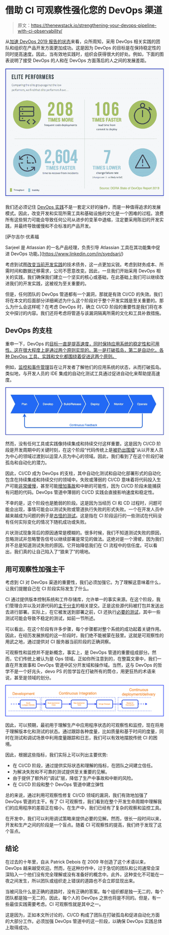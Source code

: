 # 借助 CI 可观察性强化您的 DevOps 渠道

> 原文：<https://thenewstack.io/strengthening-your-devops-pipeline-with-ci-observability/>

从[加速 DevOps 2019 报告的状态](https://cloud.google.com/blog/products/devops-sre/the-2019-accelerate-state-of-devops-elite-performance-productivity-and-scaling)来看，众所周知，采用 DevOps 相关实践的团队和组织在产品开发方面更加成功。这是因为 DevOps 的目标是在保持稳定性的同时提高速度。因此，当有效地实践时，组织会获得很大的好处。例如，下面的图表说明了接受 DevOps 的人和在 DevOps 方面落后的人之间的发展差距。

![](img/dfd1cf1419c8ea9be054c3fdeff15192.png)

我们还必须记住 [DevOps 实践](https://thenewstack.io/category/devops/)不是一套定义好的操作，而是一种值得追求的发展模式。因此，改变开发和实现所需工具和基础设施的文化是一个困难的过程。浪费所有这些努力可能会导致任何公司从进步的变革中退缩，注定要采用陈旧的开发实践，并最终导致缓慢和不合标准的产品开发。

 [萨尔吉尔·优素福

Sarjeel 是 Atlassian 的一名产品经理，负责引导 Atlassian 工具在其功能集中促进 DevOps 功能。](https://www.linkedin.com/in/syedsarj/) 

考虑到试图[改变当前开发实践](https://sdarchitect.blog/2019/03/06/adopting-devops-part-v-addressing-data-friction/)的技术债务，这一点更加尖锐。考虑到财务成本、所需时间和数据迁移需求，公司不愿意改变。因此，一旦我们开始采用 DevOps 相关的实践，我们确保我们建立一个坚实的核心或基础，在此基础上我们可以继续改进我们的开发实践，这被视为至关重要的。

但是，任何团队的 DevOps 管道都有一个漏洞，那就是有效 CI/CD 的失效。我们将在本文的后面部分详细阐述为什么这个阶段对于整个开发实践是至关重要的。那么为什么会这样呢？在考虑 DevOps 时，确立 CI/CD 阶段的重要性是我们将在本文中探讨的内容。我们还将考虑将管道与该漏洞隔离所需的文化和工具补救措施。

## DevOps 的支柱

重申一下，DevOps 的[目标一直是提高速度，同时保持应用系统的稳定性和可用性。这在很大程度上是通过两个原则实现的。第一是打破孤岛，第二是自动化。各种 DevOps 工具、实践和文化都围绕着促进这两个原则。](https://youtu.be/K3VnleYz3uc?t=43)

例如，[监控和事件管理](https://www.thundra.io/whitepaper/monitoring-vs-observability)旨在让开发者了解他们的应用系统的状态，从而打破孤岛。类似地，与开发人员的 IDE 集成的自动化测试工具通过促进自动化来帮助提高速度。

![](img/1d2df2b7484e1aa198e30323810f03c7.png)

然而，没有任何工具或实践像持续集成和持续交付这样重要。这是因为 CI/CD 阶段是开发周期中的关键时刻，在这个阶段“代码传统上是[被扔出围墙](https://blog.thundra.io/ebbs-and-flows-of-devops-debugging-part-1)”从以开发人员为中心的领域过渡到以运营人员为中心的领域。因此，我们看到了在这个阶段打破孤岛和自动化的潜力。

因此，CI/CD 成为 DevOps 的支柱，其中自动化测试和自动化部署形式的自动化包含在持续集成和持续交付的领域中。失败或薄弱的 CI/CD 意味着将代码投入生产可能[非常缓慢](https://blog.thundra.io/why-a-ci/cd-pipeline-makes-good-business-sense)，甚至可能[增加事故](https://blog.thundra.io/why-a-ci/cd-pipeline-makes-good-business-sense)和中断的可能性，因为 CI/CD 阶段未能捕获有问题的代码。DevOps 管道中薄弱的 CI/CD 实践会直接影响速度和稳定性。

不幸的是，这个阶段也是脆弱的阶段。这是因为当经历 CI 和 CD 过程时，问题可能会出现，事情可能会以测试失败或管道执行失败的形式失败。一个在开发人员中越来越成为问题的例子是[古怪的测试](https://blog.thundra.io/fixing-flaky-tests-the-fast-lane-to-success)。这是指在 CI 阶段运行的一些测试在代码没有任何实际变化的情况下随机成功或失败。

片状测试现象背后的原因通常是模糊的。很多时候，我们不知道测试失败的原因，忽略测试并忽略警告信号以继续部署是常见的做法。这绝对是一个滑坡，因为我们并不总是知道测试失败的原因。它开始降低我们在 CI 流程中的信任度。可以看出，我们真的让自己陷入了“狼来了”的境地。

## 用可观察性加强主干

考虑到 CI 对 DevOps 渠道的重要性，我们必须加强它。为了理解这意味着什么，让我们提醒自己在 CI 阶段实际发生了什么。

CI 通过提供版本控制系统和工件存储库，允许单一的事实来源。在这个阶段，我们管理合并以及对源代码的[主干分支](https://www.linkedin.com/pulse/trunk-based-development-single-source-truth-code-ci-ashok-kumar-n)的相关提交。正是这些源代码被打包并发送出去进行部署。实际上，在它被发送到部署之前，CI 还执行[必要的测试](https://www.cloudbees.com/continuous-delivery/continuous-integration)，其中一些测试可能会导致不稳定的测试，如前一节所述。

可以看出，在这个阶段有许多步骤，每个步骤都对整个系统的成功起着关键作用。因此，在经历发展旅程的这一阶段时，我们绝不能被蒙在鼓里。这就是可观察性的用武之地，通过提供对 CI 服务器当前阶段的正确洞察。

可观察性和监控并不是新概念，事实上，是 DevOps 管道的重要组成部分。然而，它们传统上被认为是 Ops 领域。正如你所注意到的，在整篇文章中，我们一直在开发故事和 DevOps 管道中区分开发域和操作域。当然，这与 DevOps 的哲学不是一个好兆头，devo PS 的哲学旨在打破所有的筒仓，用更狂热的术语来说，甚至是领域的划分。

![](img/28924a5aabab784034c4457aad38aab3.png)

因此，可以预期，最初用于理解生产中应用程序状态的可观察性和监控，现在将用于理解版本化和测试的状态。通过跟踪各种度量，比如质量和基于时间的度量，同时在测试和调试场景中利用度量跟踪和日志，我们可以有效地摆脱传统 CI 的困境。

因此，根据这些指标，我们实际上可以列出主要优势:

*   在 CI/CD 阶段，通过提供实际状态和理解的指标，在团队之间建立信任。
*   为解决失败和不可靠的测试提供至关重要的见解。
*   由于提供了额外的“调试”层，降低了生产中事故和中断的风险。
*   在 CI/CD 阶段和整个 DevOps 管道中建立弹性

总的来说，通过利用可观察性修复 CI/CD 领域的漏洞，我们有效地加强了 DevOps 管道的主干。有了 CI 可观察性，我们看到在整个开发生命周期中理解我们的应用程序的差距正在缩小。在生产中，我们已经有了复杂的观察和监控工具。

在开发中，我们可以利用调试策略来提供必要的见解。然而，很长一段时间以来，开发和生产之间的阶段是一个盲点。随着 CI 可观察性的提高，我们终于发现了这个盲点。

## 结论

在过去的十年里，自从 Patrick Debois 在 2009 年创造了这个术语以来，DevOps 越来越受欢迎。然而，在这种炒作中，过于急切的团队和公司通常会深深陷入一个他们没有完全理解或没有准备好的概念中。此外，这种变化不可能在一夜之间发生，所以团队或组织走上错误的道路也不会立即显现出来。

当被问及什么是正确的道路时，没有正确的答案。每个组织都是独一无二的，每个团队都是独一无二的，因此，每个人的 DevOps 之旅也将是不同的。但是，有一些最佳实践需要考虑。CI 可观察性就是其中之一。

这是因为，正如本文所讨论的，CI/CD 构成了团队在打破孤岛和促进自动化方面的大部分工作。必须加强 DevOps 管道中的这一阶段，以确保 DevOps 实践总体上取得成功。

<svg xmlns:xlink="http://www.w3.org/1999/xlink" viewBox="0 0 68 31" version="1.1"><title>Group</title> <desc>Created with Sketch.</desc></svg>
